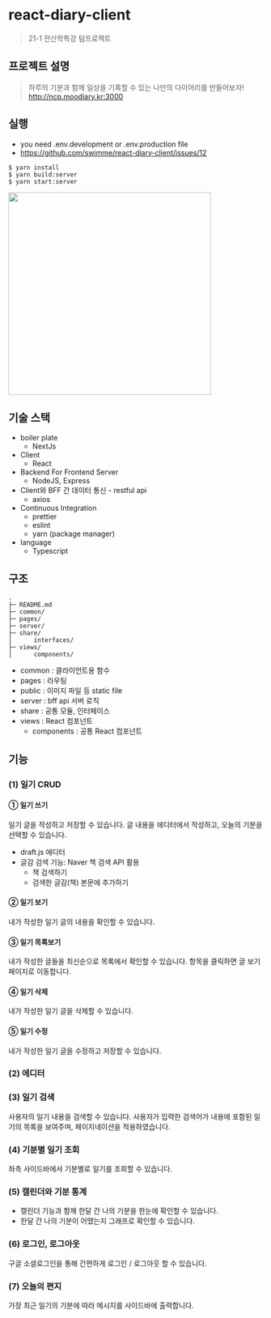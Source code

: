 # react-diary-client

> 21-1 전산학특강 텀프로젝트

## 프로젝트 설명

> 하루의 기분과 함께 일상을 기록할 수 있는 나만의 다이어리를 만들어보자!
http://ncp.moodiary.kr:3000

## 실행

- you need .env.development or .env.production file
- https://github.com/swimme/react-diary-client/issues/12

```
$ yarn install
$ yarn build:server
$ yarn start:server

```

<img width="400px" src="https://user-images.githubusercontent.com/37537202/122897535-0ef54c00-d385-11eb-81eb-caf29c35c080.png"/>



## 기술 스택

- boiler plate
  - NextJs
- Client
  - React
- Backend For Frontend Server
  - NodeJS, Express
- Client와 BFF 간 데이터 통신 - restful api
  - axios
- Continuous Integration
  - prettier
  - eslint
  - yarn (package manager)
- language
  - Typescript

## 구조

```
.
├─ README.md
├─ common/
├─ pages/
├─ server/
├─ share/
│      interfaces/
├─ views/
│      components/

```

- common : 클라이언트용 함수
- pages : 라우팅
- public : 이미지 파일 등 static file
- server : bff api 서버 로직
- share : 공통 모듈, 인터페이스
- views : React 컴포넌트
  - components : 공통 React 컴포넌트

## 기능

### (1) 일기 CRUD

#### ① 일기 쓰기

일기 글을 작성하고 저장할 수 있습니다. 글 내용을 에디터에서 작성하고, 오늘의 기분을 선택할 수 있습니다.

- draft.js 에디터
- 글감 검색 기능: Naver 책 검색 API 활용
  - 책 검색하기
  - 검색한 글감(책) 본문에 추가하기

#### ② 일기 보기

내가 작성한 일기 글의 내용을 확인할 수 있습니다.

#### ③ 일기 목록보기

내가 작성한 글들을 최신순으로 목록에서 확인할 수 있습니다. 항목을 클릭하면 글 보기 페이지로 이동합니다.

#### ④ 일기 삭제

내가 작성한 일기 글을 삭제할 수 있습니다.

#### ⑤ 일기 수정

내가 작성한 일기 글을 수정하고 저장할 수 있습니다.

### (2) 에디터

### (3) 일기 검색

사용자의 일기 내용을 검색할 수 있습니다. 사용자가 입력한 검색어가 내용에 포함된 일기의 목록을 보여주며, 페이지네이션을 적용하였습니다.

### (4) 기분별 일기 조회

좌측 사이드바에서 기분별로 일기를 조회할 수 있습니다.

### (5) 캘린더와 기분 통계

- 캘린더 기능과 함께 한달 간 나의 기분을 한눈에 확인할 수 있습니다.
- 한달 간 나의 기분이 어땠는지 그래프로 확인할 수 있습니다.

### (6) 로그인, 로그아웃

구글 소셜로그인을 통해 간편하게 로그인 / 로그아웃 할 수 있습니다.

### (7) 오늘의 편지

가장 최근 일기의 기분에 따라 메시지를 사이드바에 출력합니다.
